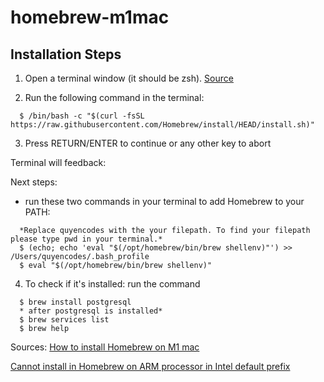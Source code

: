 # homebrew-m1mac

## Installation Steps
1. Open a terminal window (it should be zsh). <a href="https://support.apple.com/zh-sg/guide/terminal/trml113/mac#:~:text=The%20default%20shell%20is%20zsh,windows%20and%20tabs%20open%20with.&text=In%20the%20Terminal%20app%20on,shell%20you%20want%20to%20use." target="_blank">Source</a>

2. Run the following command in the terminal:
```
  $ /bin/bash -c "$(curl -fsSL https://raw.githubusercontent.com/Homebrew/install/HEAD/install.sh)"
```
3. Press RETURN/ENTER to continue or any other key to abort
 
Terminal will feedback:

Next steps:
- run these two commands in your terminal to add Homebrew to your PATH:

```
  *Replace quyencodes with the your filepath. To find your filepath please type pwd in your terminal.*
  $ (echo; echo 'eval "$(/opt/homebrew/bin/brew shellenv)"') >> /Users/quyencodes/.bash_profile
  $ eval "$(/opt/homebrew/bin/brew shellenv)"
```

4. To check if it's installed: run the command

```
  $ brew install postgresql
  * after postgresql is installed*
  $ brew services list
  $ brew help
```

Sources:
<a href="https://stackoverflow.com/questions/66666134/how-to-install-homebrew-on-m1-mac" target="_blank">How to install Homebrew on M1 mac</a>

<a href="https://stackoverflow.com/questions/64963370/error-cannot-install-in-homebrew-on-arm-processor-in-intel-default-prefix-usr" target="_blank">Cannot install in Homebrew on ARM processor in Intel default prefix</a>
